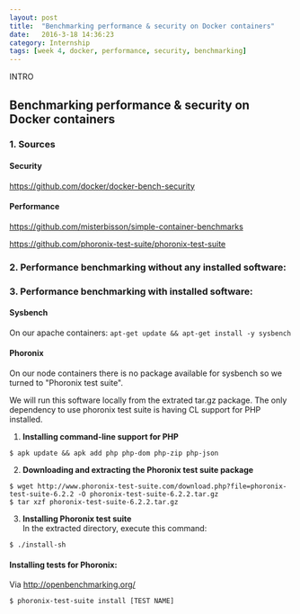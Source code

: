 ```yaml
---
layout: post
title:  "Benchmarking performance & security on Docker containers"
date:   2016-3-18 14:36:23
category: Internship
tags: [week 4, docker, performance, security, benchmarking]
---
```



INTRO

<!--more-->

## Benchmarking performance & security on Docker containers

### 1. Sources

#### Security
https://github.com/docker/docker-bench-security

#### Performance
https://github.com/misterbisson/simple-container-benchmarks

https://github.com/phoronix-test-suite/phoronix-test-suite


### 2. Performance benchmarking without any installed software:

### 3. Performance benchmarking with installed software:

#### Sysbench

On our apache containers: `apt-get update && apt-get install -y sysbench`


#### Phoronix

On our node containers there is no package available for sysbench so we turned to "Phoronix test suite".

We will run this software locally from the extrated tar.gz package. The only dependency to use phoronix test suite is having CL support for PHP installed.

1. **Installing command-line support for PHP**

```shell
$ apk update && apk add php php-dom php-zip php-json
```
2. **Downloading and extracting the Phoronix test suite package**

```shell
$ wget http://www.phoronix-test-suite.com/download.php?file=phoronix-test-suite-6.2.2 -O phoronix-test-suite-6.2.2.tar.gz
$ tar xzf phoronix-test-suite-6.2.2.tar.gz
```

3. **Installing Phoronix test suite**  
In the extracted directory, execute this command:  
```shell
$ ./install-sh
```
#### Installing tests for Phoronix:

Via http://openbenchmarking.org/

```shell
$ phoronix-test-suite install [TEST NAME]
```





